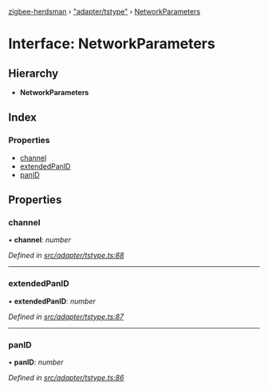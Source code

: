 [zigbee-herdsman](../README.md) › ["adapter/tstype"](../modules/_adapter_tstype_.md) › [NetworkParameters](_adapter_tstype_.networkparameters.md)

# Interface: NetworkParameters

## Hierarchy

* **NetworkParameters**

## Index

### Properties

* [channel](_adapter_tstype_.networkparameters.md#channel)
* [extendedPanID](_adapter_tstype_.networkparameters.md#extendedpanid)
* [panID](_adapter_tstype_.networkparameters.md#panid)

## Properties

###  channel

• **channel**: *number*

*Defined in [src/adapter/tstype.ts:88](https://github.com/Koenkk/zigbee-herdsman/blob/293b172/src/adapter/tstype.ts#L88)*

___

###  extendedPanID

• **extendedPanID**: *number*

*Defined in [src/adapter/tstype.ts:87](https://github.com/Koenkk/zigbee-herdsman/blob/293b172/src/adapter/tstype.ts#L87)*

___

###  panID

• **panID**: *number*

*Defined in [src/adapter/tstype.ts:86](https://github.com/Koenkk/zigbee-herdsman/blob/293b172/src/adapter/tstype.ts#L86)*
